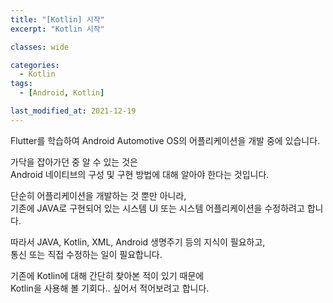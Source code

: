 ```yaml
---
title: "[Kotlin] 시작"
excerpt: "Kotlin 시작"

classes: wide

categories:
  - Kotlin
tags:
  - [Android, Kotlin]

last_modified_at: 2021-12-19
---
```


Flutter를 학습하여 Android Automotive OS의 어플리케이션을 개발 중에 있습니다.

가닥을 잡아가던 중 알 수 있는 것은   
Android 네이티브의 구성 및 구현 방법에 대해 알아야 한다는 것입니다.

단순히 어플리케이션을 개발하는 것 뿐만 아니라,   
기존에 JAVA로 구현되어 있는 시스템 UI 또는 시스템 어플리케이션을 수정하려고 합니다.

따라서 JAVA, Kotlin, XML, Android 생명주기 등의 지식이 필요하고,   
통신 또는 직접 수정하는 일이 필요합니다.

기존에 Kotlin에 대해 간단히 찾아본 적이 있기 때문에   
Kotlin을 사용해 볼 기회다.. 싶어서 적어보려고 합니다.